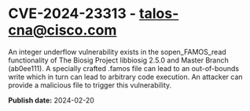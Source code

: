 # CVE-2024-23313 - talos-cna@cisco.com

An integer underflow vulnerability exists in the sopen_FAMOS_read functionality of The Biosig Project libbiosig 2.5.0 and Master Branch (ab0ee111). A specially crafted .famos file can lead to an out-of-bounds write which in turn can lead to arbitrary code execution. An attacker can provide a malicious file to trigger this vulnerability.

**Publish date:** 2024-02-20
